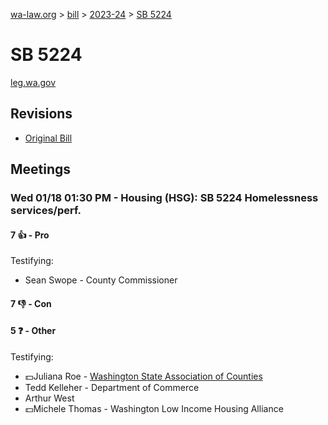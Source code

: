 [wa-law.org](/) > [bill](/bill/) > [2023-24](/bill/2023-24/) > [SB 5224](/bill/2023-24/sb/5224/)

# SB 5224
[leg.wa.gov](https://app.leg.wa.gov/billsummary?BillNumber=5224&Year=2023&Initiative=false)

## Revisions
* [Original Bill](1/)

## Meetings
### Wed 01/18 01:30 PM - Housing (HSG): SB 5224 Homelessness services/perf.
#### 7 👍 - Pro
Testifying:
* Sean Swope - County Commissioner

#### 7 👎 - Con

#### 5 ❓ - Other
Testifying:
* 💵Juliana Roe - [Washington State Association of Counties](/org/washington_state_association_of_counties/)
* Tedd Kelleher - Department of Commerce
* Arthur West
* 💵Michele Thomas - Washington Low Income Housing Alliance
